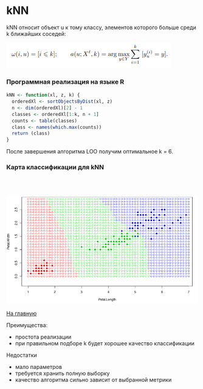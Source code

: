 # kNN

kNN относит объект u к тому классу, элементов которого больше среди k ближайших соседей:

![kNN](kNN.png)

### Программная реализация на языке R

```R
kNN <- function(xl, z, k) {
  orderedXl <- sortObjectsByDist(xl, z)
  n <- dim(orderedXl)[2] - 1
  classes <- orderedXl[1:k, n + 1]
  counts <- table(classes)
  class <- names(which.max(counts))
  return (class)
}
```

После завершения алгоритма LOO получим оптимальное k = 6.

### Карта классификации для kNN
<br/><br/>

<img src="kNN_kk.png" width="600">

<a href="https://github.com/davilexx/ml1">На главную</a>

Преимущества:
<ul>
<li>простота реализации</li>
<li>при правильном подборе k будет хорошее качество классификации</li>
</ul>

Недостатки
<ul>
<li>мало параметров</li>
<li>требуется хранить полную выборку</li>
<li>качество алгоритма сильно зависит от выбранной метрики</li>
</ul>
